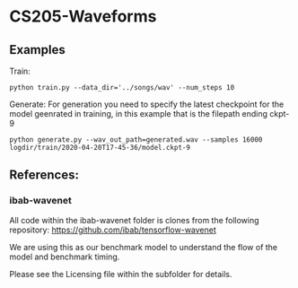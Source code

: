 # CS205-Waveforms

## Examples

Train:
```
python train.py --data_dir='../songs/wav' --num_steps 10
```

Generate:
For generation you need to specify the latest checkpoint for the model geenrated in training, in this example that is the filepath ending ckpt-9
```
python generate.py --wav_out_path=generated.wav --samples 16000 logdir/train/2020-04-20T17-45-36/model.ckpt-9
```

## References:

### ibab-wavenet

All code within the ibab-wavenet folder is clones from the following repository: 
https://github.com/ibab/tensorflow-wavenet

We are using this as our benchmark model to understand the flow of the model and benchmark timing.

Please see the Licensing file within the subfolder for details.

